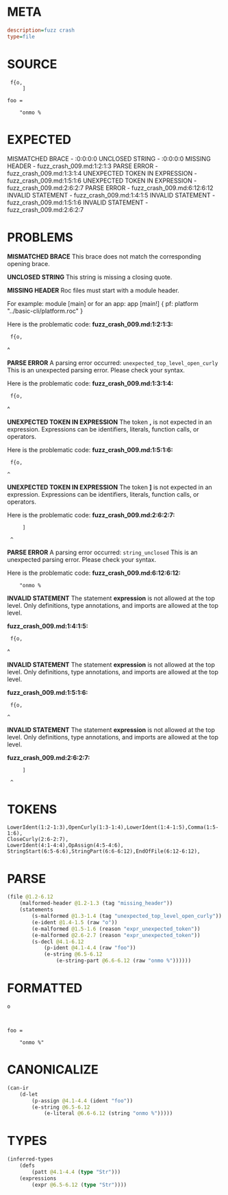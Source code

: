# META
~~~ini
description=fuzz crash
type=file
~~~
# SOURCE
~~~roc
 f{o,
     ]

foo =

    "onmo %
~~~
# EXPECTED
MISMATCHED BRACE - :0:0:0:0
UNCLOSED STRING - :0:0:0:0
MISSING HEADER - fuzz_crash_009.md:1:2:1:3
PARSE ERROR - fuzz_crash_009.md:1:3:1:4
UNEXPECTED TOKEN IN EXPRESSION - fuzz_crash_009.md:1:5:1:6
UNEXPECTED TOKEN IN EXPRESSION - fuzz_crash_009.md:2:6:2:7
PARSE ERROR - fuzz_crash_009.md:6:12:6:12
INVALID STATEMENT - fuzz_crash_009.md:1:4:1:5
INVALID STATEMENT - fuzz_crash_009.md:1:5:1:6
INVALID STATEMENT - fuzz_crash_009.md:2:6:2:7
# PROBLEMS
**MISMATCHED BRACE**
This brace does not match the corresponding opening brace.

**UNCLOSED STRING**
This string is missing a closing quote.

**MISSING HEADER**
Roc files must start with a module header.

For example:
        module [main]
or for an app:
        app [main!] { pf: platform "../basic-cli/platform.roc" }

Here is the problematic code:
**fuzz_crash_009.md:1:2:1:3:**
```roc
 f{o,
```
 ^


**PARSE ERROR**
A parsing error occurred: `unexpected_top_level_open_curly`
This is an unexpected parsing error. Please check your syntax.

Here is the problematic code:
**fuzz_crash_009.md:1:3:1:4:**
```roc
 f{o,
```
  ^


**UNEXPECTED TOKEN IN EXPRESSION**
The token **,** is not expected in an expression.
Expressions can be identifiers, literals, function calls, or operators.

Here is the problematic code:
**fuzz_crash_009.md:1:5:1:6:**
```roc
 f{o,
```
    ^


**UNEXPECTED TOKEN IN EXPRESSION**
The token **]** is not expected in an expression.
Expressions can be identifiers, literals, function calls, or operators.

Here is the problematic code:
**fuzz_crash_009.md:2:6:2:7:**
```roc
     ]
```
     ^


**PARSE ERROR**
A parsing error occurred: `string_unclosed`
This is an unexpected parsing error. Please check your syntax.

Here is the problematic code:
**fuzz_crash_009.md:6:12:6:12:**
```roc
    "onmo %
```
           


**INVALID STATEMENT**
The statement **expression** is not allowed at the top level.
Only definitions, type annotations, and imports are allowed at the top level.

**fuzz_crash_009.md:1:4:1:5:**
```roc
 f{o,
```
   ^


**INVALID STATEMENT**
The statement **expression** is not allowed at the top level.
Only definitions, type annotations, and imports are allowed at the top level.

**fuzz_crash_009.md:1:5:1:6:**
```roc
 f{o,
```
    ^


**INVALID STATEMENT**
The statement **expression** is not allowed at the top level.
Only definitions, type annotations, and imports are allowed at the top level.

**fuzz_crash_009.md:2:6:2:7:**
```roc
     ]
```
     ^


# TOKENS
~~~zig
LowerIdent(1:2-1:3),OpenCurly(1:3-1:4),LowerIdent(1:4-1:5),Comma(1:5-1:6),
CloseCurly(2:6-2:7),
LowerIdent(4:1-4:4),OpAssign(4:5-4:6),
StringStart(6:5-6:6),StringPart(6:6-6:12),EndOfFile(6:12-6:12),
~~~
# PARSE
~~~clojure
(file @1.2-6.12
	(malformed-header @1.2-1.3 (tag "missing_header"))
	(statements
		(s-malformed @1.3-1.4 (tag "unexpected_top_level_open_curly"))
		(e-ident @1.4-1.5 (raw "o"))
		(e-malformed @1.5-1.6 (reason "expr_unexpected_token"))
		(e-malformed @2.6-2.7 (reason "expr_unexpected_token"))
		(s-decl @4.1-6.12
			(p-ident @4.1-4.4 (raw "foo"))
			(e-string @6.5-6.12
				(e-string-part @6.6-6.12 (raw "onmo %"))))))
~~~
# FORMATTED
~~~roc
o



foo = 

	"onmo %"
~~~
# CANONICALIZE
~~~clojure
(can-ir
	(d-let
		(p-assign @4.1-4.4 (ident "foo"))
		(e-string @6.5-6.12
			(e-literal @6.6-6.12 (string "onmo %")))))
~~~
# TYPES
~~~clojure
(inferred-types
	(defs
		(patt @4.1-4.4 (type "Str")))
	(expressions
		(expr @6.5-6.12 (type "Str"))))
~~~
